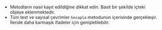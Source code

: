 
- Metodların nasıl kayıt edildiğine dikkat edin. Basit bir şekilde içteki objeye eklenmektedir.
- Tüm test ve sayısal çevrimler `hesapla` metodunun içerisinde gerçekleşir. İleride daha karmaşık ifadeler için genişletilebilir.
